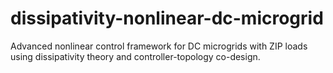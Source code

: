 # dissipativity-nonlinear-dc-microgrid
Advanced nonlinear control framework for DC microgrids with ZIP loads using dissipativity theory and controller-topology co-design.
